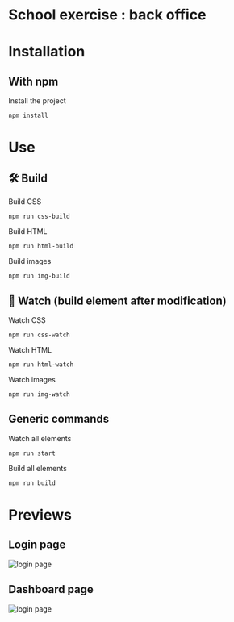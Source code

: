 # School exercise : back office

# Installation

## With npm
Install the project
```terminal
npm install
```

# Use
## 🛠 Build
Build CSS
```terminal
npm run css-build
```
Build HTML
```terminal
npm run html-build
```
Build images
```terminal
npm run img-build
```

## 🔬 Watch (build element after modification)
Watch CSS
```terminal
npm run css-watch
```
Watch HTML
```terminal
npm run html-watch
```
Watch images
```terminal
npm run img-watch
```

## Generic commands
Watch all elements
```terminal
npm run start
```
Build all elements
```terminal
npm run build
```

# Previews
## Login page
![login page](https://i.imgur.com/BbsRVxh.jpg)
## Dashboard page
![login page](https://i.imgur.com/AGszHdC.png)
